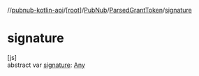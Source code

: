 //[pubnub-kotlin-api](../../../../index.md)/[[root]](../../index.md)/[PubNub](../index.md)/[ParsedGrantToken](index.md)/[signature](signature.md)

# signature

[js]\
abstract var [signature](signature.md): [Any](https://kotlinlang.org/api/latest/jvm/stdlib/kotlin/-any/index.html)
